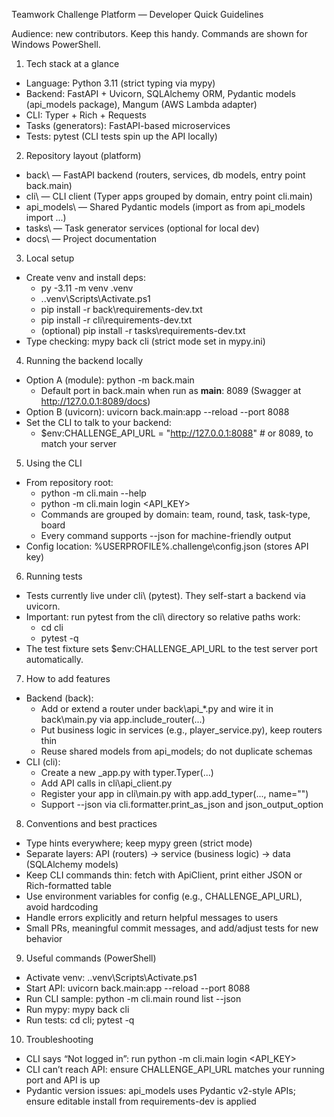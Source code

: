 Teamwork Challenge Platform — Developer Quick Guidelines

Audience: new contributors. Keep this handy. Commands are shown for Windows PowerShell.

1) Tech stack at a glance
- Language: Python 3.11 (strict typing via mypy)
- Backend: FastAPI + Uvicorn, SQLAlchemy ORM, Pydantic models (api_models package), Mangum (AWS Lambda adapter)
- CLI: Typer + Rich + Requests
- Tasks (generators): FastAPI-based microservices
- Tests: pytest (CLI tests spin up the API locally)

2) Repository layout (platform\)
- back\ — FastAPI backend (routers, services, db models, entry point back.main)
- cli\ — CLI client (Typer apps grouped by domain, entry point cli.main)
- api_models\ — Shared Pydantic models (import as from api_models import ...)
- tasks\ — Task generator services (optional for local dev)
- docs\ — Project documentation

3) Local setup
- Create venv and install deps:
  - py -3.11 -m venv .venv
  - .\.venv\Scripts\Activate.ps1
  - pip install -r back\requirements-dev.txt
  - pip install -r cli\requirements-dev.txt
  - (optional) pip install -r tasks\requirements-dev.txt
- Type checking: mypy back cli (strict mode set in mypy.ini)

4) Running the backend locally
- Option A (module): python -m back.main
  - Default port in back.main when run as __main__: 8089 (Swagger at http://127.0.0.1:8089/docs)
- Option B (uvicorn): uvicorn back.main:app --reload --port 8088
- Set the CLI to talk to your backend:
  - $env:CHALLENGE_API_URL = "http://127.0.0.1:8088"  # or 8089, to match your server

5) Using the CLI
- From repository root:
  - python -m cli.main --help
  - python -m cli.main login <API_KEY>
  - Commands are grouped by domain: team, round, task, task-type, board
  - Every command supports --json for machine-friendly output
- Config location: %USERPROFILE%\.challenge\config.json (stores API key)

6) Running tests
- Tests currently live under cli\ (pytest). They self-start a backend via uvicorn.
- Important: run pytest from the cli\ directory so relative paths work:
  - cd cli
  - pytest -q
- The test fixture sets $env:CHALLENGE_API_URL to the test server port automatically.

7) How to add features
- Backend (back\):
  - Add or extend a router under back\api_*.py and wire it in back\main.py via app.include_router(...)
  - Put business logic in services (e.g., player_service.py), keep routers thin
  - Reuse shared models from api_models; do not duplicate schemas
- CLI (cli\):
  - Create a new <domain>_app.py with typer.Typer(...)
  - Add API calls in cli\api_client.py
  - Register your app in cli\main.py with app.add_typer(..., name="<domain>")
  - Support --json via cli.formatter.print_as_json and json_output_option

8) Conventions and best practices
- Type hints everywhere; keep mypy green (strict mode)
- Separate layers: API (routers) -> service (business logic) -> data (SQLAlchemy models)
- Keep CLI commands thin: fetch with ApiClient, print either JSON or Rich-formatted table
- Use environment variables for config (e.g., CHALLENGE_API_URL), avoid hardcoding
- Handle errors explicitly and return helpful messages to users
- Small PRs, meaningful commit messages, and add/adjust tests for new behavior

9) Useful commands (PowerShell)
- Activate venv: .\.venv\Scripts\Activate.ps1
- Start API: uvicorn back.main:app --reload --port 8088
- Run CLI sample: python -m cli.main round list --json
- Run mypy: mypy back cli
- Run tests: cd cli; pytest -q

10) Troubleshooting
- CLI says “Not logged in”: run python -m cli.main login <API_KEY>
- CLI can’t reach API: ensure CHALLENGE_API_URL matches your running port and API is up
- Pydantic version issues: api_models uses Pydantic v2-style APIs; ensure editable install from requirements-dev is applied
